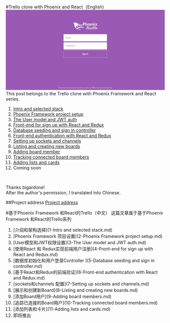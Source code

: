 #Trello clone with Phoenix and React（English)
 ![](/images/part1/sign-in.jpg)   
This post belongs to the Trello clone with Phoenix Framework and React series. <br/>
1. [Intro and selected stack](https://blog.diacode.com/trello-clone-with-phoenix-and-react-pt-1) <br/>
2. [Phoenix Framework project setup](https://blog.diacode.com/trello-clone-with-phoenix-and-react-pt-2) <br/>
3. [The User model and JWT auth](https://blog.diacode.com/trello-clone-with-phoenix-and-react-pt-3) <br/>
4. [Front-end for sign up with React and Redux](https://blog.diacode.com/trello-clone-with-phoenix-and-react-pt-4) <br/>
5. [Database seeding and sign in controller](https://blog.diacode.com/trello-clone-with-phoenix-and-react-pt-5) <br/>
6. [Front-end authentication with React and Redux](https://blog.diacode.com/trello-clone-with-phoenix-and-react-pt-6) <br/>
7. [Setting up sockets and channels](https://blog.diacode.com/trello-clone-with-phoenix-and-react-pt-7) <br/>
8. [Listing and creating new boards](https://blog.diacode.com/trello-clone-with-phoenix-and-react-pt-8) <br/>
9. [Adding board member](https://blog.diacode.com/trello-clone-with-phoenix-and-react-pt-9) <br/>
10.  [Tracking connected board members](https://blog.diacode.com/trello-clone-with-phoenix-and-react-pt-10) <br/>
11. [Adding lists and cards](https://blog.diacode.com/trello-clone-with-phoenix-and-react-pt-11) <br/>
12. Coming soon
 <br/>

Thanks bigardone!    
After the author's permission, I translated into Chinese.

##Project address
[Project address](https://github.com/bigardone/phoenix-trello)

#基于Phoenix Framework 和React的Trello（中文）
这篇文章属于基于Phoenix Framework 和React的Trello系列    

1. [介绍和架构选择](1-Intro and selected stack.md) <br/>
2. [Phoenix Framework 项目设置](2-Phoenix Framework project setup.md)  <br/>
3. [User模型和JWT权限设置](3-The User model and JWT auth.md) <br/>
4. [使用React 和 Redux实现前端用户注册](4-Front-end for sign up with React and Redux.md) <br/>
5. [数据库初始化和用户登录Controller ](5-Database seeding and sign in controller.md)<br/>
6. [基于React和Redux的前端验证](6-Front-end authentication with React and Redux.md) <br/>
7. [sockets和channels 配置](7-Setting up sockets and channels.md)<br/>
8. [展示和创建新Board](8-Listing and creating new boards.md)<br/>
9. [添加Board用户](9-Adding board members.md)<br/>
10. [追踪已连接的Board用户](10-Tracking connected board members.md)<br/>
11. [添加列表和卡片](11-Adding lists and cards.md)<br/>
12. 即将推出 <br/>

